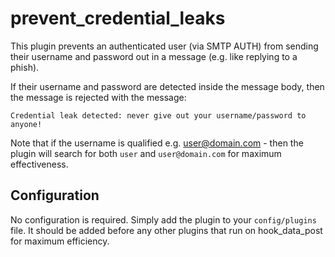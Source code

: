 prevent\_credential\_leaks
========

This plugin prevents an authenticated user (via SMTP AUTH) from sending
their username and password out in a message (e.g. like replying to a
phish).

If their username and password are detected inside the message body, then
the message is rejected with the message:

`````
Credential leak detected: never give out your username/password to anyone!
`````

Note that if the username is qualified e.g. user@domain.com - then the
plugin will search for both `user` and `user@domain.com` for maximum 
effectiveness.


Configuration
-------------

No configuration is required.  Simply add the plugin to your `config/plugins`
file.  It should be added before any other plugins that run on hook_data_post
for maximum efficiency.
